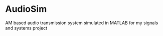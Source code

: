 # AudioSim
AM based audio transmission system simulated in MATLAB for my signals and systems project
